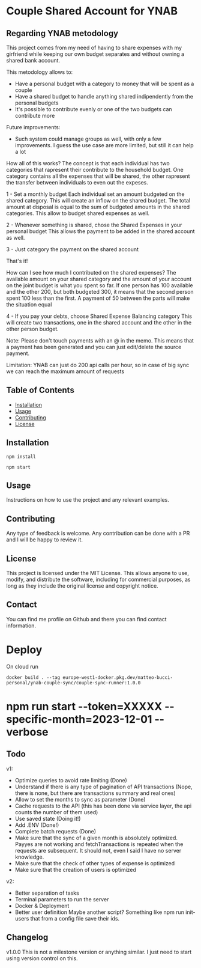 # Couple Shared Account for YNAB


## Regarding YNAB metodology
This project comes from my need of having to share expenses with my girfriend while keeping our own budget separates and without owning a shared bank account.

This metodology allows to:
- Have a personal budget with a category to money that will be spent as a couple
- Have a shared budget to handle anything shared indipendently from the personal budgets
- It's possible to contribute evenly or one of the two budgets can contribute more

Future improvements:
- Such system could manage groups as well, with only a few improvements. I guess the use case are more limited, but still it can help a lot

How all of this works?
The concept is that each individual has two categories that rapresent their contribute to the household budget.
One category contains all the expenses that will be shared, the other rapresent the transfer between individuals to even out the expeses.

1 - Set a monthly budget
Each individual set an amount budgeted on the shared category. This will create an inflow on the shared budget.
The total amount at disposal is equal to the sum of budgeted amounts in the shared categories.
This allow to budget shared expenses as well.

2 - Whenever something is shared, chose the Shared Expenses in your personal budget
This allows the payment to be added in the shared account as well.

3 - Just category the payment on the shared account

That's it!

How can I see how much I contributed on the shared expenses?
The available amount on your shared category and the amount of your account on the joint budget is what you spent so far.
If one person has 100 available and the other 200, but both budgeted 300, it means that the second person spent 100 less than the first.
A payment of 50 between the parts will make the situation equal

4 - If you pay your debts, choose Shared Expense Balancing category
This will create two transactions, one in the shared account and the other in the other person budget.

Note: Please don't touch payments with an @ in the memo. This means that a payment has been generated and you can just edit/delete the source payment.

Limitation:
YNAB can just do 200 api calls per hour, so in case of big sync we can reach the maximum amount of requests




## Table of Contents

- [Installation](#installation)
- [Usage](#usage)
- [Contributing](#contributing)
- [License](#license)

## Installation

```
npm install
```

```
npm start
```

## Usage

Instructions on how to use the project and any relevant examples.

## Contributing

Any type of feedback is welcome. Any contribution can be done with a PR and I will be happy to review it.

## License

This project is licensed under the MIT License. This allows anyone to use, modify, and distribute the software, including for commercial purposes, as long as they include the original license and copyright notice.

## Contact

You can find me profile on Github and there you can find contact information.

# Deploy

On cloud run
```
docker build . --tag europe-west1-docker.pkg.dev/matteo-bucci-personal/ynab-couple-sync/couple-sync-runner:1.0.0

```
# npm run start --token=XXXXX --specific-month=2023-12-01 --verbose


## Todo

v1:
- Optimize queries to avoid rate limiting (Done)
- Understand if there is any type of pagination of API transactions (Nope, there is none, but there are transactions summary and real ones)
- Allow to set the months to sync as parameter (Done)
- Cache requests to the API (this has been done via service layer, the api counts the number of them used)
- Use saved state (Doing it!)
- Add .ENV (Done!)
- Complete batch requests (Done)
- Make sure that the sync of a given month is absolutely optimized. Payyes are not working and fetchTransactions is repeated when the requests are subsequent. It should not, even I said I have no server knowledge.
- Make sure that the check of other types of expense is optimized
- Make sure that the creation of users is optimized



v2:
- Better separation of tasks
- Terminal parameters to run the server
- Docker & Deployment
- Better user definition
Maybe another script? Something like npm run init-users that from a config file save their ids.



## Changelog
v1.0.0
This is not a milestone version or anything similar. I just need to start using version control on this. 

